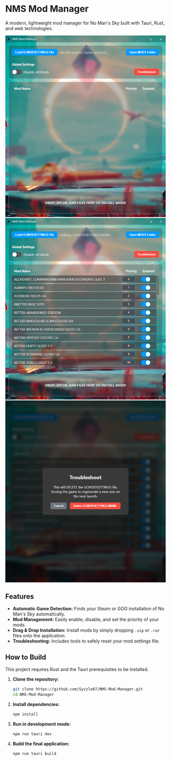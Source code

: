 # NMS Mod Manager

A modern, lightweight mod manager for No Man's Sky built with Tauri, Rust, and web technologies.

![Screenshot](screenshots/screenshot1.png)
![Screenshot](screenshots/screenshot2.png)
![Screenshot](screenshots/screenshot3.png)

## Features

*   **Automatic Game Detection:** Finds your Steam or GOG installation of No Man's Sky automatically.
*   **Mod Management:** Easily enable, disable, and set the priority of your mods.
*   **Drag & Drop Installation:** Install mods by simply dropping `.zip` or `.rar` files onto the application.
*   **Troubleshooting:** Includes tools to safely reset your mod settings file.

## How to Build

This project requires Rust and the Tauri prerequisites to be installed.

1.  **Clone the repository:**
    ```bash
    git clone https://github.com/Syzzle07/NMS-Mod-Manager.git
    cd NMS-Mod-Manager
    ```
2.  **Install dependencies:**
    ```bash
    npm install
    ```
3.  **Run in development mode:**
    ```bash
    npm run tauri dev
    ```
4.  **Build the final application:**
    ```bash
    npm run tauri build
    ```